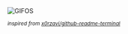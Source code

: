 <div align="justify">
<picture>
    <source media="(prefers-color-scheme: dark)" srcset="https://i.ibb.co/cbKr58H/output-gif.gif">
    <source media="(prefers-color-scheme: light)" srcset="https://i.ibb.co/cbKr58H/output-gif.gif">
    <img alt="GIFOS" src="https://i.ibb.co/cbKr58H/output-gif.gif">
</picture>

<sub><i>inspired from [x0rzavi/github-readme-terminal](https://github.com/x0rzavi/github-readme-terminal)</i></sub>

</div>

<!-- Image deletion URL: https://ibb.co/bHjKhvZ/2700517d1825b561fc7392ebd8e46bce -->